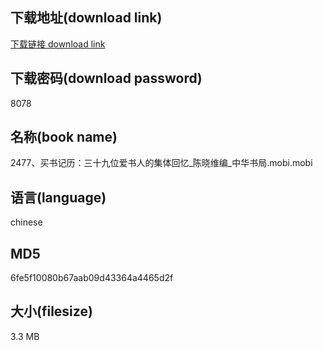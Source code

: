 ## 下载地址(download link)
[下载链接 download link](https://voluble-croquembouche-d321dc.netlify.app/?s=2477%E3%80%81%E4%B9%B0%E4%B9%A6%E8%AE%B0%E5%8E%86%EF%BC%9A%E4%B8%89%E5%8D%81%E4%B9%9D%E4%BD%8D%E7%88%B1%E4%B9%A6%E4%BA%BA%E7%9A%84%E9%9B%86%E4%BD%93%E5%9B%9E%E5%BF%86_%E9%99%88%E6%99%93%E7%BB%B4%E7%BC%96_%E4%B8%AD%E5%8D%8E%E4%B9%A6%E5%B1%80.mobi)

## 下载密码(download password)
8078

## 名称(book name)
2477、买书记历：三十九位爱书人的集体回忆_陈晓维编_中华书局.mobi.mobi

## 语言(language)
chinese

## MD5
6fe5f10080b67aab09d43364a4465d2f

## 大小(filesize)
3.3 MB
